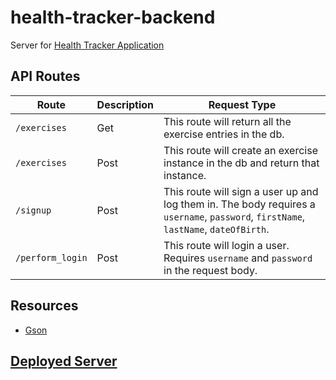 # health-tracker-backend
Server for [Health Tracker Application](https://github.com/JessLovell/health-tracker) 

## API Routes
Route | Description | Request Type
--- | --- | ----
`/exercises` | Get | This route will return all the exercise entries in the db.
`/exercises` | Post | This route will create an exercise instance in the db and return that instance.
`/signup` | Post | This route will sign a user up and log them in. The body requires a `username`, `password`, `firstName`, `lastName`, `dateOfBirth`.
`/perform_login` | Post | This route will login a user. Requires `username` and `password` in the request body.

## Resources
- [Gson](https://github.com/google/gson)

## [Deployed Server](https://stormy-bayou-86086.herokuapp.com)
